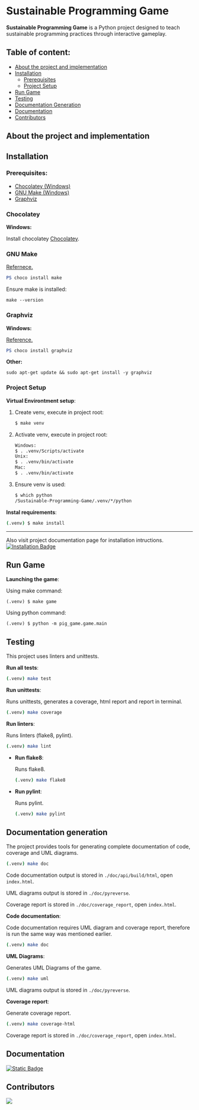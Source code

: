 # Sustainable Programming Game

**Sustainable Programming Game** is a Python project
designed to teach sustainable programming practices
through interactive gameplay.

## Table of content:

- [About the project and implementation](#about-the-project-and-implementation)
- [Installation](#installation)
  - [Prerequisites](#prerequisites)
  - [Project Setup](#project-setup)
- [Run Game](#run-game)
- [Testing](#testing)
- [Documentation Generation](#documentation-generation)
- [Documentation](#documentation)
- [Contributors](#contributors)

## About the project and implementation

## Installation

### Prerequisites:

- [Chocolatey (Windows)](#Chocolatey)
- [GNU Make (Windows)](#gnu-make)
- [Graphviz](#graphviz)

### Chocolatey

**Windows:**

Install chocolatey [Chocolatey](https://chocolatey.org/install).

### GNU Make

[Refernece.](https://community.chocolatey.org/packages/make)

```PowerShell
PS choco install make
```

Ensure make is installed:

```
make --version
```

### Graphviz

**Windows:**

[Reference.](https://graphviz.org/download/)

```PowerShell
PS choco install graphviz
```

**Other:**

```
sudo apt-get update && sudo apt-get install -y graphviz
```

### Project Setup

**Virtual Environtment setup**:

1. Create venv, execute in project root:

   ```bash
   $ make venv
   ```

2. Activate venv, execute in project root:

   ```bash
   Windows:
   $ . .venv/Scripts/activate
   Unix:
   $ . .venv/bin/activate
   Mac:
   $ . .venv/bin/activate
   ```

3. Ensure venv is used:

   ```bash
   $ which python
   /Sustainable-Programming-Game/.venv/*/python
   ```

**Instal requirements**:

```bash
(.venv) $ make install
```

---

Also visit project documentation page for installation intructions.
<a href="https://itzdriev.github.io/Sustainable-Programming-Game/usage.html#installation">
<img align="top" alt="Installation Badge" src="https://img.shields.io/badge/Installation-Link-blue">
</a>

## Run Game

**Launching the game**:

Using make command:

```
(.venv) $ make game
```

Using python command:

```
(.venv) $ python -m pig_game.game.main
```

## Testing

This project uses linters and unittests.

**Run all tests**:

```bash
(.venv) make test
```

**Run unittests**:

Runs unittests, generates a coverage, html report and report in terminal.

```bash
(.venv) make coverage
```

**Run linters**:

Runs linters (flake8, pylint).

```bash
(.venv) make lint
```

- **Run flake8**:

  Runs flake8.

  ```bash
  (.venv) make flake8
  ```

- **Run pylint**:

  Runs pylint.

  ```bash
  (.venv) make pylint
  ```

## Documentation generation

The project provides tools for generating complete documentation of code, coverage and UML diagrams.

```bash
(.venv) make doc
```

Code documentation output is stored in `./doc/api/build/html`, open `index.html`.

UML diagrams output is stored in `./doc/pyreverse`.

Coverage report is stored in `./doc/coverage_report`, open `index.html`.

**Code documentation**:

Code documentation requires UML diagram and coverage report, therefore is run the same way was mentioned earlier.

```bash
(.venv) make doc
```

**UML Diagrams**:

Generates UML Diagrams of the game.

```bash
(.venv) make uml
```

UML diagrams output is stored in `./doc/pyreverse`.

**Coverage report**:

Generate coverage report.

```bash
(.venv) make coverage-html
```

Coverage report is stored in `./doc/coverage_report`, open `index.html`.

## Documentation

<a href="https://itzdriev.github.io/Sustainable-Programming-Game/">
  <img align="top" alt="Static Badge" src="https://img.shields.io/badge/Documenation-Link-blue">
</a>

<br>

## Contributors

<a href="https://github.com/Flurry2005/Brogress/graphs/contributors">
  <img src="https://contrib.rocks/image?repo=Flurry2005/Brogress" />
</a>
